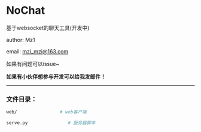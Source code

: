 # NoChat

基于websocket的聊天工具(开发中)

author: Mz1

email: mzi_mzi@163.com

如果有问题可以issue~

**如果有小伙伴想参与开发可以给我发邮件！**

<hr/>

### 文件目录：

```bash
web/                # web客户端 

serve.py               # 服务器脚本
```

